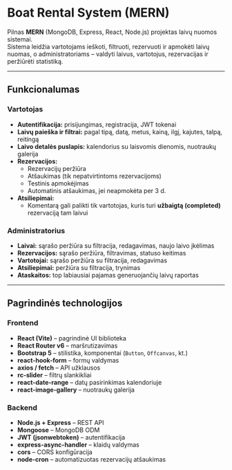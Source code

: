 # Boat Rental System (MERN)

Pilnas **MERN** (MongoDB, Express, React, Node.js) projektas laivų nuomos sistemai.  
Sistema leidžia vartotojams ieškoti, filtruoti, rezervuoti ir apmokėti laivų nuomas, o administratoriams – valdyti laivus, vartotojus, rezervacijas ir peržiūrėti statistiką.

---

## Funkcionalumas

### Vartotojas
- **Autentifikacija:** prisijungimas, registracija, JWT tokenai
- **Laivų paieška ir filtrai:** pagal tipą, datą, metus, kainą, ilgį, kajutes, talpą, reitingą
- **Laivo detalės puslapis:** kalendorius su laisvomis dienomis, nuotraukų galerija
- **Rezervacijos:**
  - Rezervacijų peržiūra
  - Atšaukimas (tik nepatvirtintoms rezervacijoms)
  - Testinis apmokėjimas
  - Automatinis atšaukimas, jei neapmokėta per 3 d.
- **Atsiliepimai:**
  - Komentarą gali palikti tik vartotojas, kuris turi **užbaigtą (completed)** rezervaciją tam laivui

### Administratorius
- **Laivai:** sąrašo peržiūra su filtracija, redagavimas, naujo laivo įkėlimas
- **Rezervacijos:** sąrašo peržiūra, filtravimas, statuso keitimas
- **Vartotojai:** sąrašo peržiūra su filtracija, redagavimas
- **Atsiliepimai:** peržiūra su filtracija, trynimas
- **Ataskaitos:** top labiausiai pajamas generuojančių laivų raportas

---

## Pagrindinės technologijos

### Frontend
- **React (Vite)** – pagrindinė UI biblioteka
- **React Router v6** – maršrutizavimas
- **Bootstrap 5** – stilistika, komponentai (`Button`, `Offcanvas`, kt.)
- **react-hook-form** – formų valdymas
- **axios / fetch** – API užklausos
- **rc-slider** – filtrų slankikliai
- **react-date-range** – datų pasirinkimas kalendoriuje
- **react-image-gallery** – nuotraukų galerija

### Backend
- **Node.js + Express** – REST API
- **Mongoose** – MongoDB ODM
- **JWT (jsonwebtoken)** – autentifikacija
- **express-async-handler** – klaidų valdymas
- **cors** – CORS konfigūracija
- **node-cron** – automatizuotas rezervacijų atšaukimas



